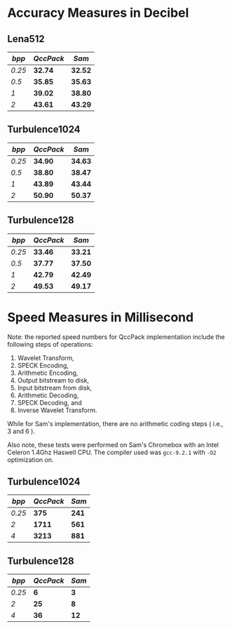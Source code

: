 # Accuracy Measures in Decibel

## Lena512

*bpp*  |    *QccPack*    |  *Sam*
-------| --------------- | ----------
*0.25* |     **32.74**   |      **32.52**
*0.5*  |     **35.85**   |      **35.63**
*1*    |     **39.02**   |      **38.80**
*2*    |     **43.61**   |      **43.29**



## Turbulence1024

*bpp*    |    *QccPack*    |     *Sam*
---------|-----------------|-----------
*0.25*   |     **34.90**   |     **34.63**
*0.5*    |     **38.80**   |     **38.47**
*1*      |     **43.89**   |     **43.44**
*2*      |     **50.90**   |     **50.37**



## Turbulence128

*bpp*     |   *QccPack*    |     *Sam*
----------|----------------|------------
*0.25*    |   **33.46**    |     **33.21**
*0.5*     |   **37.77**    |     **37.50**
*1*       |   **42.79**    |     **42.49**
*2*       |   **49.53**    |     **49.17**



# Speed Measures in Millisecond

Note: the reported speed numbers for QccPack implementation include the following
steps of operations:
1. Wavelet Transform,
2. SPECK Encoding,  
3. Arithmetic Encoding,
4. Output bitstream to disk,
5. Input bitstream from disk,
6. Arithmetic Decoding,
7. SPECK Decoding, and
8. Inverse Wavelet Transform.

While for Sam's implementation, there are no arithmetic coding steps ( i.e., 3 and 6 ).


Also note, these tests were performed on Sam's Chromebox with an Intel Celeron 1.4Ghz Haswell CPU.
The compiler used was `gcc-9.2.1` with `-O2` optimization on.

## Turbulence1024

*bpp*     |     *QccPack*     |    *Sam*
----------|-------------------|----------
*0.25*    |     **375**       |    **241**
*2*       |     **1711**      |    **561**
*4*       |     **3213**      |    **881**



## Turbulence128

*bpp*      |      *QccPack*    |    *Sam*
-----------|-------------------|--------------
*0.25*     |      **6**        |    **3**
*2*        |      **25**       |    **8**
*4*        |      **36**       |    **12**
